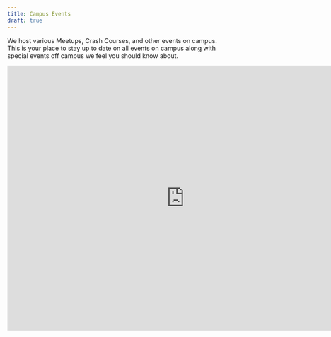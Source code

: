 ```yaml
---
title: Campus Events
draft: true
---
```


We host various Meetups, Crash Courses, and other events on campus. This is your place to stay up to date on all events on campus along with special events off campus we feel you should know about.

<iframe src="https://calendar.google.com/calendar/embed?src=suncoast.io_r5hsci650dq6dfc27ft81h341k%40group.calendar.google.com&ctz=America%2FNew_York" style="border: 0" width="800" height="600" frameborder="0" scrolling="no"></iframe>
